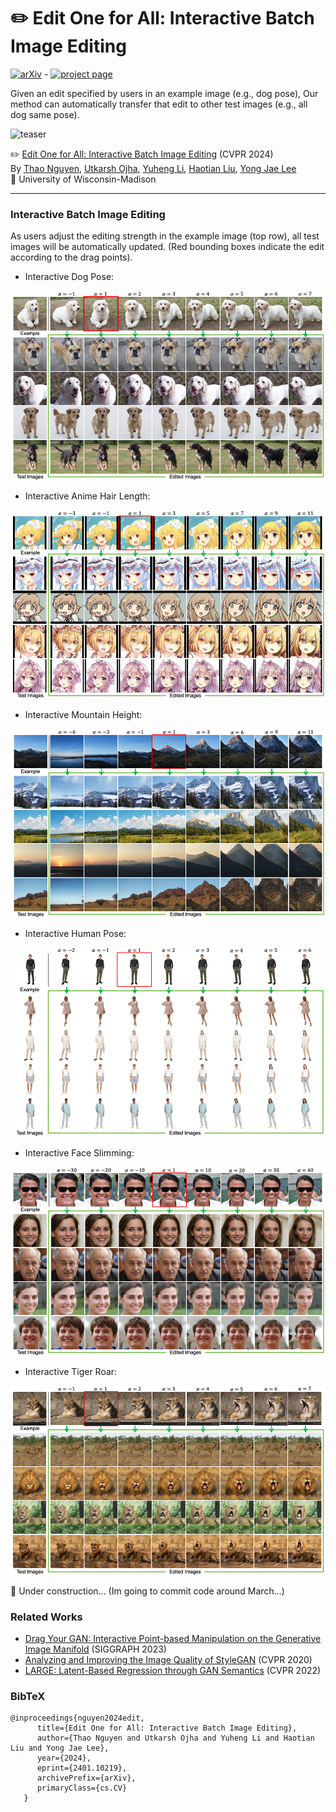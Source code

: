 # ✏️ Edit One for All: Interactive Batch Image Editing

[![arXiv](https://img.shields.io/badge/arXiv-2104.01867-red.svg)](https://arxiv.org/abs/2401.10219) - [![project page](https://img.shields.io/badge/ProjectPage-up-green.svg)](https://thaoshibe.github.io/edit-one-for-all)

Given an edit specified by users in an example image (e.g., dog pose),
Our method can automatically transfer that edit to other test images (e.g., all dog same pose).

![](./images/teaser-gif.gif "teaser")

✏️ [Edit One for All: Interactive Batch Image Editing](https://thaoshibe.github.io/edit-one-for-all/) (CVPR 2024)<br>
By [Thao Nguyen](https://thaoshibe.github.io/), [Utkarsh Ojha](https://utkarshojha.github.io/), [Yuheng Li](https://yuheng-li.github.io/), [Haotian Liu](https://hliu.cc/), [Yong Jae Lee](https://pages.cs.wisc.edu/~yongjaelee/) <br>
🦡 University of Wisconsin-Madison<br>

---

### Interactive Batch Image Editing

As users adjust the editing strength in the example image (top row), all test images will be automatically updated. (Red bounding boxes indicate the edit according to the drag points).

- Interactive Dog Pose:

![](./images/interactive/Slide1.png "teaser")

- Interactive Anime Hair Length:

![](./images/interactive/Slide2.png "teaser")

- Interactive Mountain Height:

![](./images/interactive/Slide3.png "teaser")

- Interactive Human Pose:

![](./images/interactive/Slide4.png "teaser")

- Interactive Face Slimming:

![](./images/interactive/Slide5.png "teaser")

- Interactive Tiger Roar:

![](./images/interactive/Slide7.png "teaser")

🚧 Under construction... (Im going to commit code around March...)


### Related Works

- [Drag Your GAN: Interactive Point-based Manipulation on the Generative Image Manifold](https://vcai.mpi-inf.mpg.de/projects/DragGAN/) (SIGGRAPH 2023)
- [Analyzing and Improving the Image Quality of StyleGAN](https://openaccess.thecvf.com/content_CVPR_2020/papers/Karras_Analyzing_and_Improving_the_Image_Quality_of_StyleGAN_CVPR_2020_paper.pdf) (CVPR 2020)
- [LARGE: Latent-Based Regression through GAN Semantics](https://yotamnitzan.github.io/LARGE/) (CVPR 2022)

### BibTeX


```
@inproceedings{nguyen2024edit,
      title={Edit One for All: Interactive Batch Image Editing},
      author={Thao Nguyen and Utkarsh Ojha and Yuheng Li and Haotian Liu and Yong Jae Lee},
      year={2024},
      eprint={2401.10219},
      archivePrefix={arXiv},
      primaryClass={cs.CV}
   }
```